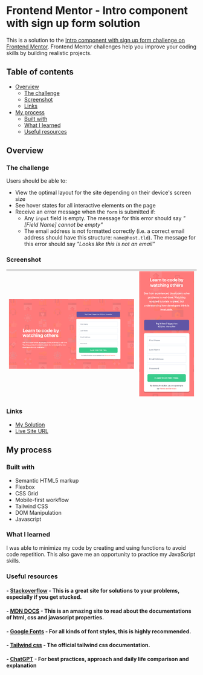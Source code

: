 # Frontend Mentor - Intro component with sign up form solution

This is a solution to the [Intro component with sign up form challenge on Frontend Mentor](https://www.frontendmentor.io/challenges/intro-component-with-signup-form-5cf91bd49edda32581d28fd1). Frontend Mentor challenges help you improve your coding skills by building realistic projects.

## Table of contents

- [Overview](#overview)
  - [The challenge](#the-challenge)
  - [Screenshot](#screenshot)
  - [Links](#links)
- [My process](#my-process)
  - [Built with](#built-with)
  - [What I learned](#what-i-learned)
  - [Useful resources](#useful-resources)

## Overview

### The challenge

Users should be able to:

- View the optimal layout for the site depending on their device's screen size
- See hover states for all interactive elements on the page
- Receive an error message when the `form` is submitted if:
  - Any `input` field is empty. The message for this error should say _"[Field Name] cannot be empty"_
  - The email address is not formatted correctly (i.e. a correct email address should have this structure: `name@host.tld`). The message for this error should say _"Looks like this is not an email"_

### Screenshot

| ![Intro Component](images/desktop-screenshot.png) | ![Intro Component](images/mobile-screenshot.png) |
| ------------------------------------------------- | ------------------------------------------------ |

### Links

- [My Solution]()
- [Live Site URL](https://mike-dave.github.io/intro-component-with-signup-form/)

## My process

### Built with

- Semantic HTML5 markup
- Flexbox
- CSS Grid
- Mobile-first workflow
- Tailwind CSS
- DOM Manipulation
- Javascript

### What I learned

I was able to minimize my code by creating and using functions to avoid code repetition. This also gave me an opportunity to practice my JavaScript skills.

### Useful resources

#### - [Stackoverflow](https://stackoverflow.com/) - This is a great site for solutions to your problems, especially if you get stucked.

#### - [MDN DOCS](https://developer.mozilla.org/) - This is an amazing site to read about the documentations of html, css and javascript properties.

#### - [Google Fonts](https://fonts.google.com/) - For all kinds of font styles, this is highly recommended.

#### - [Tailwind css](https://tailwindcss.com/) - The official tailwind css documentation.

#### - [ChatGPT](https://chat.openai.com/) - For best practices, approach and daily life comparison and explanation
